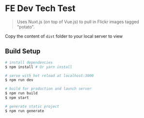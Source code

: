 # FE Dev Tech Test

> Uses Nuxt.js (on top of Vue.js) to pull in Flickr images tagged "potato".

Copy the content of `dist` folder to your local server to view

## Build Setup

``` bash
# install dependencies
$ npm install # Or yarn install

# serve with hot reload at localhost:3000
$ npm run dev

# build for production and launch server
$ npm run build
$ npm start

# generate static project
$ npm run generate
```
